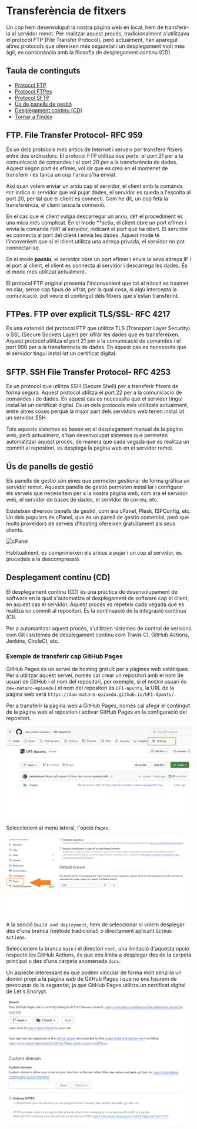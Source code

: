 # Transferència de fitxers

Un cop hem desenvolupat la nostra pàgina web en local, hem de transferir-la al servidor remot. Per realitzar aquest procés, tradicionalment s'utilitzava el protocol FTP (File Transfer Protocol), però actualment, han aparegut altres protocols que ofereixen més seguretat i un desplegament molt més àgil, en consonància amb la filosofia de desplegament continu (CD).

## Taula de continguts

- [Protocol FTP](#ftp-file-transfer-protocol--rfc-959)
- [Protocol FTPes](#ftpes-ftp-over-explicit-tlsssl--rfc-4217)
- [Protocol SFTP](#sftp-ssh-file-transfer-protocol--rfc-4253)
- [Ús de panells de gestió](#ús-de-panells-de-gestió)
- [Desplegament continu (CD)](#desplegament-continu-cd)
- [Tornar a l'índex](/README.md)

## FTP. File Transfer Protocol- RFC 959

És un dels protocols més antics de Internet i serveix per transferir fitxers entre dos ordinadors. El protocol FTP utilitza dos ports: el port 21 per a la comunicació de comandes i el port 20 per a la transferència de dades. Aquest segon port és efímer, vol dir que es crea en el momenet de transferir i es tanca un cop l'arxiu s'ha enviat.

Així quan volem enviar un arxiu cap el servidor, el client amb la comanda `PUT` indica al servidor que vol pujar dades, el servidor es queda a l'escolta al port 20, per tal que el client es connecti. Com  he dit, un cop feta la transferència, el client tanca la connexió.

En el cas que el client vulgui descarregar un arxiu, `GET` el procediment és una mica més complicat. En el mode **actiu, el client obre un port efímer i envia la comanda `PORT` al servidor, indicant el port que ha obert. El servidor es connecta al port del client i envia les dades. Aquest mode té l'incovenient que si el client utilitza una adreça privada, el servidor no pot connectar-se.

En el mode **passiu**, el servidor obre un port efímer i envia la seva adreça IP i el port al client, el client es connecta al servidor i descarrega les dades. És el mode més utilitzat actualment.

El protocol FTP original presenta l'inconvenient que tot el trànsit es trasmet en clar, sense cap tipus de xifrat, per la qual cosa, si algú intercepta la comunicació, pot veure el contingut dels fitxers que s'estan transferint.

## FTPes. FTP over explicit TLS/SSL- RFC 4217

És una extensió del protocol FTP que utilitza TLS (Transport Layer Security) o SSL (Secure Sockets Layer) per xifrar les dades que es transfereixen. Aquest protocol utilitza el port 21 per a la comunicació de comandes i el port 990 per a la transferència de dades. En aquest cas es necesssita que el servidor tingui instal·lat un certificat digital.

## SFTP. SSH File Transfer Protocol- RFC 4253

És un protocol que utilitza SSH (Secure Shell) per a transferir fitxers de forma segura. Aquest protocol utilitza el port 22 per a la comunicació de comandes i de dades. En aquest cas es necesssita que el servidor tingui instal·lat un certificat digital. És un dels protocols més utilitzats actualment, entre altres coses perquè la major part dels servidors web tenen instal·lat un servidor SSH.

Tots aquests sistemes es basen en el desplegament manual de la pàgina web, però actualment, s'han desenvolupat sistemes que permeten automatitzar aquest procés, de manera que cada vegada que es realitza un commit al repositori, es desplega la pàgina web en el servidor remot.

## Ús de panells de gestió

Els panells de gestió són eines que permeten gestionar de forma gràfica un servidor remot. Aquests panells de gestió permeten instal·lar i configurar els serveis que necessitem per a la nostra pàgina web, com ara el servidor web, el servidor de bases de dades, el servidor de correu, etc.

Existeixen diversos panells de gestió, com ara cPanel, Plesk, ISPConfig, etc. Un dels populars és cPanel, que és un panell de gestió comercial, però que molts proveïdors de serveis d'hosting ofereixen gratuïtament als seus clients.

![cPanel](images/cpanel.png)

Habitualment, es comprimeixen els arxius a pujar i un cop al servidor, es procedeix a la descompressió.

## Desplegament continu (CD)

El desplegament continu (CD) és una pràctica de desenvolupament de software en la qual s'automatiza el desplegament de software cap el client, en aquest cas el servidor. Aquest procés es repeteix cada vegada que es realitza un commit al repositori. És la continuació de la integració contínua (CI).

Per a automatitzar aquest procés, s'utilitzen sistemes de control de versions com Git i sistemes de desplegament continu com Travis CI, GitHub Actions, Jenkins, CircleCI, etc.

### Exemple de transferir cap GitHub Pages

GitHub Pages és un servei de hosting gratuït per a pàgines web estàtiques. Per a utilitzar aquest servei, només cal crear un repositori amb el nom de usuari de GitHub i el nom del repositori, per exemple, si el nostre usuari és `daw-mataro-epiaedu` i el nom del repositori és `UF1-apunts`, la URL de la pàgina web serà `https://daw-mataro-epiaedu.github.io/UF1-Apunts/`.

Per a transferir la pàgina web a GitHub Pages, només cal afegir el contingut de la pàgina web al repostiori i activar GitHub Pages en la configuració del repositori.

![GitHub Pages](images/transferencia/gh-pages01.png)

Seleccionem al menú lateral, l'opció `Pages`.

![GitHub Pages](images/transferencia/gh-pages02.png)

A la secció `Build and deployment`, hem de seleccionar si volem desplegar des d'una branca (mètode tradicional) o directament aplicant `GitHub Actions`.

Seleccionem la branca `main` i el directori `root`, una limitació d'aquesta opció respecte les GitHub Actions, és que ens limita a desplegar des de la carpeta principal o des d'una carpeta anomenada `docs`.

Un aspecte interessant és que podem vincular de forma molt senzilla un domini propi a la pàgina web de GitHub Pages i que no ens haurem de preocupar de la seguretat, ja que GitHub Pages utilitza un certificat digital de Let's Encrypt.

![GitHub Pages](images/transferencia/gh-pages03.png)

